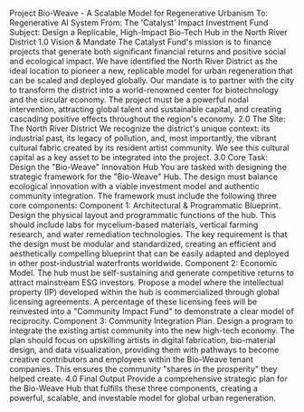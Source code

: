 Project Bio-Weave - A Scalable Model for Regenerative Urbanism
To: Regenerative AI System
From: The 'Catalyst' Impact Investment Fund
Subject: Design a Replicable, High-Impact Bio-Tech Hub in the North River District
1.0 Vision & Mandate
The Catalyst Fund's mission is to finance projects that generate both significant financial returns and positive social and ecological impact. We have identified the North River District as the ideal location to pioneer a new, replicable model for urban regeneration that can be scaled and deployed globally.
Our mandate is to partner with the city to transform the district into a world-renowned center for biotechnology and the circular economy. The project must be a powerful nodal intervention, attracting global talent and sustainable capital, and creating cascading positive effects throughout the region's economy.
2.0 The Site: The North River District
We recognize the district's unique context: its industrial past, its legacy of pollution, and, most importantly, the vibrant cultural fabric created by its resident artist community. We see this cultural capital as a key asset to be integrated into the project.
3.0 Core Task: Design the "Bio-Weave" Innovation Hub
You are tasked with designing the strategic framework for the "Bio-Weave" Hub. The design must balance ecological innovation with a viable investment model and authentic community integration.
The framework must include the following three core components:
Component 1: Architectural & Programmatic Blueprint. Design the physical layout and programmatic functions of the hub. This should include labs for mycelium-based materials, vertical farming research, and water remediation technologies. The key requirement is that the design must be modular and standardized, creating an efficient and aesthetically compelling blueprint that can be easily adapted and deployed in other post-industrial waterfronts worldwide.
Component 2: Economic Model. The hub must be self-sustaining and generate competitive returns to attract mainstream ESG investors. Propose a model where the intellectual property (IP) developed within the hub is commercialized through global licensing agreements. A percentage of these licensing fees will be reinvested into a "Community Impact Fund" to demonstrate a clear model of reciprocity.
Component 3: Community Integration Plan. Design a program to integrate the existing artist community into the new high-tech economy. The plan should focus on upskilling artists in digital fabrication, bio-material design, and data visualization, providing them with pathways to become creative contributors and employees within the Bio-Weave tenant companies. This ensures the community "shares in the prosperity" they helped create.
4.0 Final Output
Provide a comprehensive strategic plan for the Bio-Weave Hub that fulfills these three components, creating a powerful, scalable, and investable model for global urban regeneration.
